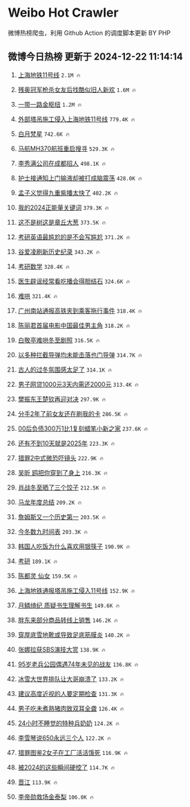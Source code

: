 # Weibo Hot Crawler 



微博热榜爬虫，利用 Github Action 的调度脚本更新 BY PHP 


## 微博今日热榜 更新于 2024-12-22 11:14:14 
1. [上海地铁11号线](https://s.weibo.com/weibo?q=%E4%B8%8A%E6%B5%B7%E5%9C%B0%E9%93%8111%E5%8F%B7%E7%BA%BF&t=31&band_rank=1&Refer=top) `2.1M 🔥` 

1. [残奥冠军枪杀女友后找酷似旧人新欢](https://s.weibo.com/weibo?q=%23%E6%AE%8B%E5%A5%A5%E5%86%A0%E5%86%9B%E6%9E%AA%E6%9D%80%E5%A5%B3%E5%8F%8B%E5%90%8E%E6%89%BE%E9%85%B7%E4%BC%BC%E6%97%A7%E4%BA%BA%E6%96%B0%E6%AC%A2%23&t=31&band_rank=2&Refer=top) `1.6M 🔥` 

1. [一带一路金枢纽](https://s.weibo.com/weibo?q=%23%E4%B8%80%E5%B8%A6%E4%B8%80%E8%B7%AF%E9%87%91%E6%9E%A2%E7%BA%BD%23&t=31&band_rank=3&Refer=top) `1.2M 🔥` 

1. [外部塔吊施工侵入上海地铁11号线](https://s.weibo.com/weibo?q=%23%E5%A4%96%E9%83%A8%E5%A1%94%E5%90%8A%E6%96%BD%E5%B7%A5%E4%BE%B5%E5%85%A5%E4%B8%8A%E6%B5%B7%E5%9C%B0%E9%93%8111%E5%8F%B7%E7%BA%BF%23&t=31&band_rank=4&Refer=top) `779.4K 🔥` 

1. [白月梵星](https://s.weibo.com/weibo?q=%E7%99%BD%E6%9C%88%E6%A2%B5%E6%98%9F&t=31&band_rank=5&Refer=top) `742.6K 🔥` 

1. [马航MH370航班重启搜寻](https://s.weibo.com/weibo?q=%23%E9%A9%AC%E8%88%AAMH370%E8%88%AA%E7%8F%AD%E9%87%8D%E5%90%AF%E6%90%9C%E5%AF%BB%23&t=31&band_rank=6&Refer=top) `529.3K 🔥` 

1. [李秀满公司在成都招人](https://s.weibo.com/weibo?q=%23%E6%9D%8E%E7%A7%80%E6%BB%A1%E5%85%AC%E5%8F%B8%E5%9C%A8%E6%88%90%E9%83%BD%E6%8B%9B%E4%BA%BA%23&t=31&band_rank=7&Refer=top) `498.1K 🔥` 

1. [护士接通知上门输液却被打成脑震荡](https://s.weibo.com/weibo?q=%23%E6%8A%A4%E5%A3%AB%E6%8E%A5%E9%80%9A%E7%9F%A5%E4%B8%8A%E9%97%A8%E8%BE%93%E6%B6%B2%E5%8D%B4%E8%A2%AB%E6%89%93%E6%88%90%E8%84%91%E9%9C%87%E8%8D%A1%23&t=31&band_rank=8&Refer=top) `428.0K 🔥` 

1. [孟子义觉得九重紫播太快了](https://s.weibo.com/weibo?q=%E5%AD%9F%E5%AD%90%E4%B9%89%E8%A7%89%E5%BE%97%E4%B9%9D%E9%87%8D%E7%B4%AB%E6%92%AD%E5%A4%AA%E5%BF%AB%E4%BA%86&t=31&band_rank=9&Refer=top) `402.2K 🔥` 

1. [我的2024正能量关键词](https://s.weibo.com/weibo?q=%23%E6%88%91%E7%9A%842024%E6%AD%A3%E8%83%BD%E9%87%8F%E5%85%B3%E9%94%AE%E8%AF%8D%23&t=31&band_rank=10&Refer=top) `379.3K 🔥` 

1. [这不是树这是章丘大葱](https://s.weibo.com/weibo?q=%23%E8%BF%99%E4%B8%8D%E6%98%AF%E6%A0%91%E8%BF%99%E6%98%AF%E7%AB%A0%E4%B8%98%E5%A4%A7%E8%91%B1%23&t=31&band_rank=11&Refer=top) `373.5K 🔥` 

1. [考研英语最尴尬的是不会写尴尬](https://s.weibo.com/weibo?q=%E8%80%83%E7%A0%94%E8%8B%B1%E8%AF%AD%E6%9C%80%E5%B0%B4%E5%B0%AC%E7%9A%84%E6%98%AF%E4%B8%8D%E4%BC%9A%E5%86%99%E5%B0%B4%E5%B0%AC&t=31&band_rank=12&Refer=top) `371.2K 🔥` 

1. [谷爱凌刷新历史纪录](https://s.weibo.com/weibo?q=%23%E8%B0%B7%E7%88%B1%E5%87%8C%E5%88%B7%E6%96%B0%E5%8E%86%E5%8F%B2%E7%BA%AA%E5%BD%95%23&t=31&band_rank=13&Refer=top) `343.2K 🔥` 

1. [考研数学](https://s.weibo.com/weibo?q=%E8%80%83%E7%A0%94%E6%95%B0%E5%AD%A6&t=31&band_rank=14&Refer=top) `328.4K 🔥` 

1. [医生辟谣经常看吃播会得胆结石](https://s.weibo.com/weibo?q=%23%E5%8C%BB%E7%94%9F%E8%BE%9F%E8%B0%A3%E7%BB%8F%E5%B8%B8%E7%9C%8B%E5%90%83%E6%92%AD%E4%BC%9A%E5%BE%97%E8%83%86%E7%BB%93%E7%9F%B3%23&t=31&band_rank=15&Refer=top) `324.6K 🔥` 

1. [难哄](https://s.weibo.com/weibo?q=%E9%9A%BE%E5%93%84&t=31&band_rank=16&Refer=top) `321.4K 🔥` 

1. [广州南站通报高铁夹到乘客拖行事件](https://s.weibo.com/weibo?q=%23%E5%B9%BF%E5%B7%9E%E5%8D%97%E7%AB%99%E9%80%9A%E6%8A%A5%E9%AB%98%E9%93%81%E5%A4%B9%E5%88%B0%E4%B9%98%E5%AE%A2%E6%8B%96%E8%A1%8C%E4%BA%8B%E4%BB%B6%23&t=31&band_rank=17&Refer=top) `318.4K 🔥` 

1. [陈丽君首届电影中国最佳男主角](https://s.weibo.com/weibo?q=%23%E9%99%88%E4%B8%BD%E5%90%9B%E9%A6%96%E5%B1%8A%E7%94%B5%E5%BD%B1%E4%B8%AD%E5%9B%BD%E6%9C%80%E4%BD%B3%E7%94%B7%E4%B8%BB%E8%A7%92%23&t=31&band_rank=18&Refer=top) `318.2K 🔥` 

1. [白敬亭难哄冬至剧照](https://s.weibo.com/weibo?q=%23%E7%99%BD%E6%95%AC%E4%BA%AD%E9%9A%BE%E5%93%84%E5%86%AC%E8%87%B3%E5%89%A7%E7%85%A7%23&t=31&band_rank=19&Refer=top) `316.5K 🔥` 

1. [以多种拦截导弹均未能击落也门导弹](https://s.weibo.com/weibo?q=%E4%BB%A5%E5%A4%9A%E7%A7%8D%E6%8B%A6%E6%88%AA%E5%AF%BC%E5%BC%B9%E5%9D%87%E6%9C%AA%E8%83%BD%E5%87%BB%E8%90%BD%E4%B9%9F%E9%97%A8%E5%AF%BC%E5%BC%B9&t=31&band_rank=20&Refer=top) `314.7K 🔥` 

1. [古人的过冬氛围感太足了](https://s.weibo.com/weibo?q=%23%E5%8F%A4%E4%BA%BA%E7%9A%84%E8%BF%87%E5%86%AC%E6%B0%9B%E5%9B%B4%E6%84%9F%E5%A4%AA%E8%B6%B3%E4%BA%86%23&t=31&band_rank=21&Refer=top) `314.1K 🔥` 

1. [男子网贷1000元3天内需还2000元](https://s.weibo.com/weibo?q=%23%E7%94%B7%E5%AD%90%E7%BD%91%E8%B4%B71000%E5%85%833%E5%A4%A9%E5%86%85%E9%9C%80%E8%BF%982000%E5%85%83%23&t=31&band_rank=22&Refer=top) `313.4K 🔥` 

1. [樊振东王楚钦再迎对决](https://s.weibo.com/weibo?q=%23%E6%A8%8A%E6%8C%AF%E4%B8%9C%E7%8E%8B%E6%A5%9A%E9%92%A6%E5%86%8D%E8%BF%8E%E5%AF%B9%E5%86%B3%23&t=31&band_rank=23&Refer=top) `297.9K 🔥` 

1. [分手2年了前女友还在刷我的卡](https://s.weibo.com/weibo?q=%23%E5%88%86%E6%89%8B2%E5%B9%B4%E4%BA%86%E5%89%8D%E5%A5%B3%E5%8F%8B%E8%BF%98%E5%9C%A8%E5%88%B7%E6%88%91%E7%9A%84%E5%8D%A1%23&t=31&band_rank=24&Refer=top) `286.5K 🔥` 

1. [00后负债300万1比1复刻蜡笔小新之家](https://s.weibo.com/weibo?q=%2300%E5%90%8E%E8%B4%9F%E5%80%BA300%E4%B8%871%E6%AF%941%E5%A4%8D%E5%88%BB%E8%9C%A1%E7%AC%94%E5%B0%8F%E6%96%B0%E4%B9%8B%E5%AE%B6%23&t=31&band_rank=25&Refer=top) `237.6K 🔥` 

1. [还有不到10天就是2025年](https://s.weibo.com/weibo?q=%23%E8%BF%98%E6%9C%89%E4%B8%8D%E5%88%B010%E5%A4%A9%E5%B0%B1%E6%98%AF2025%E5%B9%B4%23&t=31&band_rank=26&Refer=top) `223.3K 🔥` 

1. [猎罪2中式微恐吓镜头](https://s.weibo.com/weibo?q=%E7%8C%8E%E7%BD%AA2%E4%B8%AD%E5%BC%8F%E5%BE%AE%E6%81%90%E5%90%93%E9%95%9C%E5%A4%B4&t=31&band_rank=27&Refer=top) `222.9K 🔥` 

1. [吴昕 鸥把你穿到了身上](https://s.weibo.com/weibo?q=%E5%90%B4%E6%98%95%20%E9%B8%A5%E6%8A%8A%E4%BD%A0%E7%A9%BF%E5%88%B0%E4%BA%86%E8%BA%AB%E4%B8%8A&t=31&band_rank=28&Refer=top) `216.3K 🔥` 

1. [肖战冬至晒了三个饺子](https://s.weibo.com/weibo?q=%23%E8%82%96%E6%88%98%E5%86%AC%E8%87%B3%E6%99%92%E4%BA%86%E4%B8%89%E4%B8%AA%E9%A5%BA%E5%AD%90%23&t=31&band_rank=29&Refer=top) `212.5K 🔥` 

1. [马龙年度总结](https://s.weibo.com/weibo?q=%23%E9%A9%AC%E9%BE%99%E5%B9%B4%E5%BA%A6%E6%80%BB%E7%BB%93%23&t=31&band_rank=30&Refer=top) `209.2K 🔥` 

1. [詹姆斯又一个历史第一](https://s.weibo.com/weibo?q=%23%E8%A9%B9%E5%A7%86%E6%96%AF%E5%8F%88%E4%B8%80%E4%B8%AA%E5%8E%86%E5%8F%B2%E7%AC%AC%E4%B8%80%23&t=31&band_rank=31&Refer=top) `203.5K 🔥` 

1. [今冬数九时间表](https://s.weibo.com/weibo?q=%23%E4%BB%8A%E5%86%AC%E6%95%B0%E4%B9%9D%E6%97%B6%E9%97%B4%E8%A1%A8%23&t=31&band_rank=32&Refer=top) `203.3K 🔥` 

1. [韩国人吃饭为什么喜欢用银筷子](https://s.weibo.com/weibo?q=%23%E9%9F%A9%E5%9B%BD%E4%BA%BA%E5%90%83%E9%A5%AD%E4%B8%BA%E4%BB%80%E4%B9%88%E5%96%9C%E6%AC%A2%E7%94%A8%E9%93%B6%E7%AD%B7%E5%AD%90%23&t=31&band_rank=33&Refer=top) `190.9K 🔥` 

1. [考研](https://s.weibo.com/weibo?q=%E8%80%83%E7%A0%94&t=31&band_rank=34&Refer=top) `189.1K 🔥` 

1. [陈都灵 仙女](https://s.weibo.com/weibo?q=%E9%99%88%E9%83%BD%E7%81%B5%20%E4%BB%99%E5%A5%B3&t=31&band_rank=35&Refer=top) `159.5K 🔥` 

1. [上海地铁通报塔吊施工侵入11号线](https://s.weibo.com/weibo?q=%23%E4%B8%8A%E6%B5%B7%E5%9C%B0%E9%93%81%E9%80%9A%E6%8A%A5%E5%A1%94%E5%90%8A%E6%96%BD%E5%B7%A5%E4%BE%B5%E5%85%A511%E5%8F%B7%E7%BA%BF%23&t=31&band_rank=36&Refer=top) `152.9K 🔥` 

1. [月鳞绮纪 质疑书生理解书生](https://s.weibo.com/weibo?q=%E6%9C%88%E9%B3%9E%E7%BB%AE%E7%BA%AA%20%E8%B4%A8%E7%96%91%E4%B9%A6%E7%94%9F%E7%90%86%E8%A7%A3%E4%B9%A6%E7%94%9F&t=31&band_rank=37&Refer=top) `149.6K 🔥` 

1. [胖东来部分商品转线上销售](https://s.weibo.com/weibo?q=%23%E8%83%96%E4%B8%9C%E6%9D%A5%E9%83%A8%E5%88%86%E5%95%86%E5%93%81%E8%BD%AC%E7%BA%BF%E4%B8%8A%E9%94%80%E5%94%AE%23&t=31&band_rank=38&Refer=top) `146.2K 🔥` 

1. [穿厚底雪地靴或导致足底筋膜炎](https://s.weibo.com/weibo?q=%23%E7%A9%BF%E5%8E%9A%E5%BA%95%E9%9B%AA%E5%9C%B0%E9%9D%B4%E6%88%96%E5%AF%BC%E8%87%B4%E8%B6%B3%E5%BA%95%E7%AD%8B%E8%86%9C%E7%82%8E%23&t=31&band_rank=39&Refer=top) `140.2K 🔥` 

1. [张娜拉获SBS演技大赏](https://s.weibo.com/weibo?q=%23%E5%BC%A0%E5%A8%9C%E6%8B%89%E8%8E%B7SBS%E6%BC%94%E6%8A%80%E5%A4%A7%E8%B5%8F%23&t=31&band_rank=40&Refer=top) `138.9K 🔥` 

1. [95岁老兵公园偶遇74年未见的战友](https://s.weibo.com/weibo?q=%2395%E5%B2%81%E8%80%81%E5%85%B5%E5%85%AC%E5%9B%AD%E5%81%B6%E9%81%8774%E5%B9%B4%E6%9C%AA%E8%A7%81%E7%9A%84%E6%88%98%E5%8F%8B%23&t=31&band_rank=41&Refer=top) `136.8K 🔥` 

1. [冰雪大世界排队让大哥崩溃了](https://s.weibo.com/weibo?q=%23%E5%86%B0%E9%9B%AA%E5%A4%A7%E4%B8%96%E7%95%8C%E6%8E%92%E9%98%9F%E8%AE%A9%E5%A4%A7%E5%93%A5%E5%B4%A9%E6%BA%83%E4%BA%86%23&t=31&band_rank=42&Refer=top) `133.2K 🔥` 

1. [建议高度近视的人要定期检查](https://s.weibo.com/weibo?q=%23%E5%BB%BA%E8%AE%AE%E9%AB%98%E5%BA%A6%E8%BF%91%E8%A7%86%E7%9A%84%E4%BA%BA%E8%A6%81%E5%AE%9A%E6%9C%9F%E6%A3%80%E6%9F%A5%23&t=31&band_rank=43&Refer=top) `131.3K 🔥` 

1. [男子吃未煮熟猪肉致双耳全聋](https://s.weibo.com/weibo?q=%23%E7%94%B7%E5%AD%90%E5%90%83%E6%9C%AA%E7%85%AE%E7%86%9F%E7%8C%AA%E8%82%89%E8%87%B4%E5%8F%8C%E8%80%B3%E5%85%A8%E8%81%8B%23&t=31&band_rank=44&Refer=top) `126.4K 🔥` 

1. [24小时不睡觉的特种兵奶奶](https://s.weibo.com/weibo?q=24%E5%B0%8F%E6%97%B6%E4%B8%8D%E7%9D%A1%E8%A7%89%E7%9A%84%E7%89%B9%E7%A7%8D%E5%85%B5%E5%A5%B6%E5%A5%B6&t=31&band_rank=45&Refer=top) `124.2K 🔥` 

1. [李雪琴说650永远三个人](https://s.weibo.com/weibo?q=%E6%9D%8E%E9%9B%AA%E7%90%B4%E8%AF%B4650%E6%B0%B8%E8%BF%9C%E4%B8%89%E4%B8%AA%E4%BA%BA&t=31&band_rank=46&Refer=top) `122.2K 🔥` 

1. [猎罪图鉴2女子在工厂活活饿死](https://s.weibo.com/weibo?q=%23%E7%8C%8E%E7%BD%AA%E5%9B%BE%E9%89%B42%E5%A5%B3%E5%AD%90%E5%9C%A8%E5%B7%A5%E5%8E%82%E6%B4%BB%E6%B4%BB%E9%A5%BF%E6%AD%BB%23&t=31&band_rank=47&Refer=top) `116.9K 🔥` 

1. [被2024的这些瞬间硬控了](https://s.weibo.com/weibo?q=%23%E8%A2%AB2024%E7%9A%84%E8%BF%99%E4%BA%9B%E7%9E%AC%E9%97%B4%E7%A1%AC%E6%8E%A7%E4%BA%86%23&t=31&band_rank=48&Refer=top) `114.7K 🔥` 

1. [晋江](https://s.weibo.com/weibo?q=%E6%99%8B%E6%B1%9F&t=31&band_rank=49&Refer=top) `113.9K 🔥` 

1. [李帝勋救场金泰梨](https://s.weibo.com/weibo?q=%23%E6%9D%8E%E5%B8%9D%E5%8B%8B%E6%95%91%E5%9C%BA%E9%87%91%E6%B3%B0%E6%A2%A8%23&t=31&band_rank=50&Refer=top) `106.0K 🔥` 

